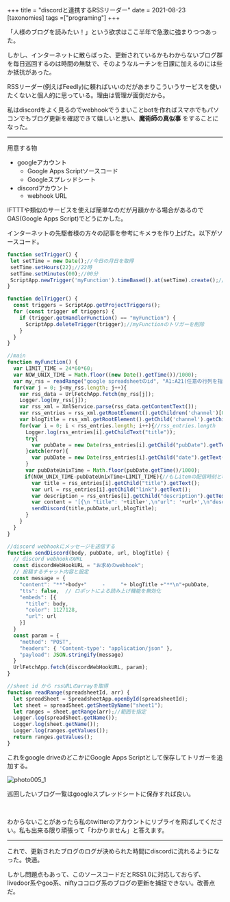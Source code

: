 +++
title = "discordと連携するRSSリーダー"
date = 2021-08-23
[taxonomies]
tags =["programing"]
+++

「人様のブログを読みたい！」という欲求はここ半年で急激に強まりつつあった。

<!-- more -->

しかし、インターネットに散らばった、更新されているかもわからないブログ群を毎日巡回するのは時間の無駄で、そのようなルーチンを日課に加えるのには些か抵抗があった。

RSSリーダー(例えばFeedly)に頼ればいいのだがあまりこういうサービスを使いたくないと個人的に思っている。理由は管理が面倒だから。

私はdiscordをよく見るのでwebhookでうまいことbotを作ればスマホでもパソコンでもブログ更新を確認できて嬉しいと思い、**魔術師の真似事** をすることになった。

---
用意する物

+ googleアカウント
    + Google Apps Scriptソースコード
    + Googleスプレッドシート
+ discordアカウント
    + webhook URL

IFTTTや類似のサービスを使えば簡単なのだが月額かかる場合があるのでGAS(Google Apps Script)でどうにかした。

インターネットの先駆者様の方々の記事を参考にキメラを作り上げた。以下がソースコード。

```Javascript
function setTrigger() {
 let setTime = new Date();//今日の月日を取得
 setTime.setHours(22);//22時
 setTime.setMinutes(00);//00分
 ScriptApp.newTrigger('myFunction').timeBased().at(setTime).create();//指定日時にmyFunctionのトリガーを作成
}

function delTrigger() {
  const triggers = ScriptApp.getProjectTriggers();
  for (const trigger of triggers) {
    if (trigger.getHandlerFunction() == "myFunction") {
      ScriptApp.deleteTrigger(trigger);//myFunctionのトリガーを削除
    }
  }
}

//main
function myFunction() {
  var LIMIT_TIME = 24*60*60;
  var NOW_UNIX_TIME = Math.floor((new Date().getTime())/1000);
  var my_rss = readRange("google spreadsheetのid", "A1:A21(任意の行列を指定)");//sheet idを入力
  for(var j = 0; j<my_rss.length; j++){
    var rss_data = UrlFetchApp.fetch(my_rss[j]);
    Logger.log(my_rss[j]);
    var rss_xml = XmlService.parse(rss_data.getContentText());
    var rss_entries = rss_xml.getRootElement().getChildren('channel')[0].getChildren('item');//itemの行列=entriesを取得
    var blogTitle = rss_xml.getRootElement().getChild('channel').getChild("title").getText();//ブログタイトルを取得
    for(var i = 0; i < rss_entries.length; i++){//rss_entries.length
      Logger.log(rss_entries[i].getChildText("title"));
      try{
        var pubDate = new Date(rss_entries[i].getChild("pubDate").getText());//RSS2.0の場合
      }catch(error){
        var pubDate = new Date(rss_entries[i].getChild("date").getText());
      }
      var pubDateUnixTime = Math.floor(pubDate.getTime()/1000);
　    if(NOW_UNIX_TIME-pubDateUnixTime<LIMIT_TIME){//もしitemの配信時刻と現在時刻の差が24時間以内だったら
        var title = rss_entries[i].getChild("title").getText();
        var url = rss_entries[i].getChild("link").getText();
        var description = rss_entries[i].getChild("description").getText();
        var content = '[{\n "title": '+title+',\n"url": '+url+',\n"description": '+description+'\n}]'//送信
        sendDiscord(title,pubDate,url,blogTitle);
      }
    }
  }
}

//discord webhookにメッセージを送信する
function sendDiscord(body, pubDate, url, blogTitle) {
  // discord webhookのURL
  const discordWebHookURL = "お求めのwebhook";
  // 投稿するチャット内容と設定
  const message = {
    "content": "**"+body+"     -     "+ blogTitle +"**\n"+pubDate,
    "tts": false,  // ロボットによる読み上げ機能を無効化
    "embeds": [{
      "title": body,
      "color": 1127128,
      "url": url
    }]
  }
  const param = {
    "method": "POST",
    "headers": { 'Content-type': "application/json" },
    "payload": JSON.stringify(message)
  }
  UrlFetchApp.fetch(discordWebHookURL, param);
}

//sheet id から rssURLのarrayを取得
function readRange(spreadsheetId, arr) {
  let spreadSheet = SpreadsheetApp.openById(spreadsheetId);
  let sheet = spreadSheet.getSheetByName("sheet1");
  let ranges = sheet.getRange(arr);//範囲を指定
  Logger.log(spreadSheet.getName());
  Logger.log(sheet.getName());
  Logger.log(ranges.getValues());
  return ranges.getValues();
}
```

これをgoogle driveのどこかにGoogle Apps Scriptとして保存してトリガーを追加する。

![photo005_1](https://simulacre-9to.netlify.app/blog/005_1.png)

巡回したいブログ一覧はgoogleスプレッドシートに保存すれば良い。

<br>

わからないことがあったら私のtwitterのアカウントにリプライを飛ばしてください。私も出来る限り頑張って「わかりません」と答えます。

---

これで、更新されたブログのログが決められた時間にdiscordに流れるようになった。快適。

しかし問題点もあって、このソースコードだとRSS1.0に対応しておらず、livedoor系やgoo系、niftyココログ系のブログの更新を捕捉できない。改善点だ。